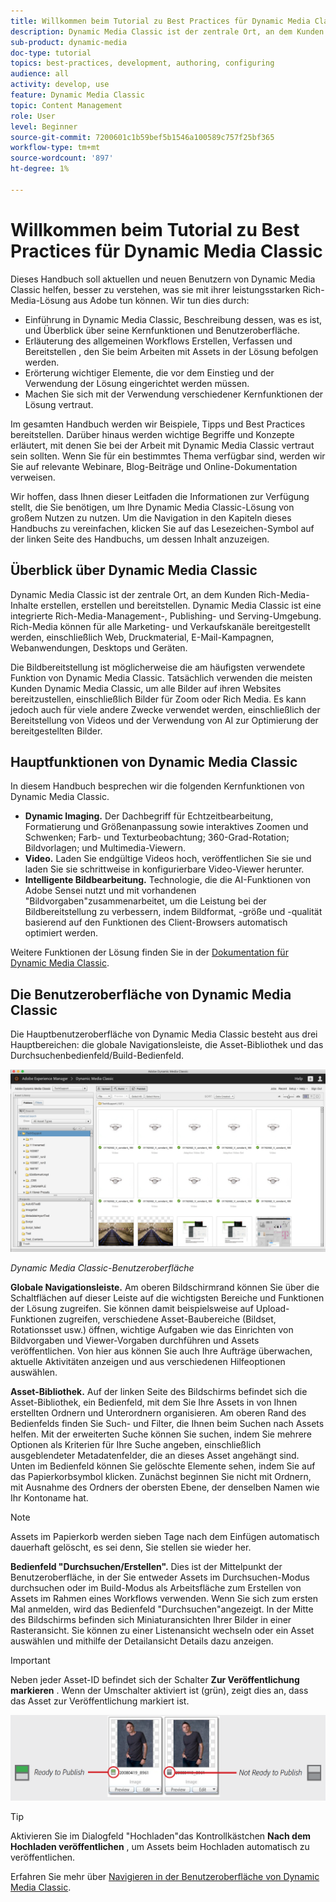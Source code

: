 ```yaml
---
title: Willkommen beim Tutorial zu Best Practices für Dynamic Media Classic
description: Dynamic Media Classic ist der zentrale Ort, an dem Kunden Rich-Media-Inhalte erstellen, erstellen und bereitstellen. Dieses Tutorial mit Best Practices wurde erstellt, um aktuellen und neuen Benutzern von Dynamic Media Classic zu helfen, besser zu verstehen, was sie mit dieser leistungsstarken Rich-Media-Lösung aus Adobe tun können. In diesem Teil des Tutorials erfahren Sie, was Dynamic Media Classic ist, und erhalten einen kurzen Überblick über seine Kernfunktionen und Benutzeroberfläche.
sub-product: dynamic-media
doc-type: tutorial
topics: best-practices, development, authoring, configuring
audience: all
activity: develop, use
feature: Dynamic Media Classic
topic: Content Management
role: User
level: Beginner
source-git-commit: 7200601c1b59bef5b1546a100589c757f25bf365
workflow-type: tm+mt
source-wordcount: '897'
ht-degree: 1%

---
```



# Willkommen beim Tutorial zu Best Practices für Dynamic Media Classic

Dieses Handbuch soll aktuellen und neuen Benutzern von Dynamic Media Classic helfen, besser zu verstehen, was sie mit ihrer leistungsstarken Rich-Media-Lösung aus Adobe tun können. Wir tun dies durch:

- Einführung in Dynamic Media Classic, Beschreibung dessen, was es ist, und Überblick über seine Kernfunktionen und Benutzeroberfläche.
- Erläuterung des allgemeinen Workflows Erstellen, Verfassen und Bereitstellen , den Sie beim Arbeiten mit Assets in der Lösung befolgen werden.
- Erörterung wichtiger Elemente, die vor dem Einstieg und der Verwendung der Lösung eingerichtet werden müssen.
- Machen Sie sich mit der Verwendung verschiedener Kernfunktionen der Lösung vertraut.

Im gesamten Handbuch werden wir Beispiele, Tipps und Best Practices bereitstellen. Darüber hinaus werden wichtige Begriffe und Konzepte erläutert, mit denen Sie bei der Arbeit mit Dynamic Media Classic vertraut sein sollten. Wenn Sie für ein bestimmtes Thema verfügbar sind, werden wir Sie auf relevante Webinare, Blog-Beiträge und Online-Dokumentation verweisen.

Wir hoffen, dass Ihnen dieser Leitfaden die Informationen zur Verfügung stellt, die Sie benötigen, um Ihre Dynamic Media Classic-Lösung von großem Nutzen zu nutzen. Um die Navigation in den Kapiteln dieses Handbuchs zu vereinfachen, klicken Sie auf das Lesezeichen-Symbol auf der linken Seite des Handbuchs, um dessen Inhalt anzuzeigen.

## Überblick über Dynamic Media Classic

Dynamic Media Classic ist der zentrale Ort, an dem Kunden Rich-Media-Inhalte erstellen, erstellen und bereitstellen. Dynamic Media Classic ist eine integrierte Rich-Media-Management-, Publishing- und Serving-Umgebung. Rich-Media können für alle Marketing- und Verkaufskanäle bereitgestellt werden, einschließlich Web, Druckmaterial, E-Mail-Kampagnen, Webanwendungen, Desktops und Geräten.

Die Bildbereitstellung ist möglicherweise die am häufigsten verwendete Funktion von Dynamic Media Classic. Tatsächlich verwenden die meisten Kunden Dynamic Media Classic, um alle Bilder auf ihren Websites bereitzustellen, einschließlich Bilder für Zoom oder Rich Media. Es kann jedoch auch für viele andere Zwecke verwendet werden, einschließlich der Bereitstellung von Videos und der Verwendung von AI zur Optimierung der bereitgestellten Bilder.

## Hauptfunktionen von Dynamic Media Classic

In diesem Handbuch besprechen wir die folgenden Kernfunktionen von Dynamic Media Classic.

- **Dynamic Imaging.** Der Dachbegriff für Echtzeitbearbeitung, Formatierung und Größenanpassung sowie interaktives Zoomen und Schwenken; Farb- und Texturbeobachtung; 360-Grad-Rotation; Bildvorlagen; und Multimedia-Viewern.
- **Video.** Laden Sie endgültige Videos hoch, veröffentlichen Sie sie und laden Sie sie schrittweise in konfigurierbare Video-Viewer herunter.
- **Intelligente Bildbearbeitung.** Technologie, die die AI-Funktionen von Adobe Sensei nutzt und mit vorhandenen &quot;Bildvorgaben&quot;zusammenarbeitet, um die Leistung bei der Bildbereitstellung zu verbessern, indem Bildformat, -größe und -qualität basierend auf den Funktionen des Client-Browsers automatisch optimiert werden.

Weitere Funktionen der Lösung finden Sie in der [Dokumentation für Dynamic Media Classic](https://experienceleague.adobe.com/docs/dynamic-media-classic/using/intro/introduction.html).

## Die Benutzeroberfläche von Dynamic Media Classic

Die Hauptbenutzeroberfläche von Dynamic Media Classic besteht aus drei Hauptbereichen: die globale Navigationsleiste, die Asset-Bibliothek und das Durchsuchenbedienfeld/Build-Bedienfeld.

![Bild](assets/overview/overview-dmc-ui-ew.png)

_Dynamic Media Classic-Benutzeroberfläche_

**Globale Navigationsleiste.** Am oberen Bildschirmrand können Sie über die Schaltflächen auf dieser Leiste auf die wichtigsten Bereiche und Funktionen der Lösung zugreifen. Sie können damit beispielsweise auf Upload-Funktionen zugreifen, verschiedene Asset-Baubereiche (Bildset, Rotationsset usw.) öffnen, wichtige Aufgaben wie das Einrichten von Bildvorgaben und Viewer-Vorgaben durchführen und Assets veröffentlichen. Von hier aus können Sie auch Ihre Aufträge überwachen, aktuelle Aktivitäten anzeigen und aus verschiedenen Hilfeoptionen auswählen.

**Asset-Bibliothek.** Auf der linken Seite des Bildschirms befindet sich die Asset-Bibliothek, ein Bedienfeld, mit dem Sie Ihre Assets in von Ihnen erstellten Ordnern und Unterordnern organisieren. Am oberen Rand des Bedienfelds finden Sie Such- und Filter, die Ihnen beim Suchen nach Assets helfen. Mit der erweiterten Suche können Sie suchen, indem Sie mehrere Optionen als Kriterien für Ihre Suche angeben, einschließlich ausgeblendeter Metadatenfelder, die an dieses Asset angehängt sind. Unten im Bedienfeld können Sie gelöschte Elemente sehen, indem Sie auf das Papierkorbsymbol klicken. Zunächst beginnen Sie nicht mit Ordnern, mit Ausnahme des Ordners der obersten Ebene, der denselben Namen wie Ihr Kontoname hat.

>[!NOTE]
>
>Assets im Papierkorb werden sieben Tage nach dem Einfügen automatisch dauerhaft gelöscht, es sei denn, Sie stellen sie wieder her.

**Bedienfeld &quot;Durchsuchen/Erstellen&quot;.** Dies ist der Mittelpunkt der Benutzeroberfläche, in der Sie entweder Assets im Durchsuchen-Modus durchsuchen oder im Build-Modus als Arbeitsfläche zum Erstellen von Assets im Rahmen eines Workflows verwenden. Wenn Sie sich zum ersten Mal anmelden, wird das Bedienfeld &quot;Durchsuchen&quot;angezeigt. In der Mitte des Bildschirms befinden sich Miniaturansichten Ihrer Bilder in einer Rasteransicht. Sie können zu einer Listenansicht wechseln oder ein Asset auswählen und mithilfe der Detailansicht Details dazu anzeigen.

>[!IMPORTANT]
>
>Neben jeder Asset-ID befindet sich der Schalter **Zur Veröffentlichung markieren** . Wenn der Umschalter aktiviert ist (grün), zeigt dies an, dass das Asset zur Veröffentlichung markiert ist.

![Bild](assets/overview/overview-mark-for-publish.png)

>[!TIP]
>
>Aktivieren Sie im Dialogfeld &quot;Hochladen&quot;das Kontrollkästchen **Nach dem Hochladen veröffentlichen** , um Assets beim Hochladen automatisch zu veröffentlichen.

Erfahren Sie mehr über [Navigieren in der Benutzeroberfläche von Dynamic Media Classic](https://experienceleague.adobe.com/docs/dynamic-media-classic/using/getting-started/navigation-basics.html).
